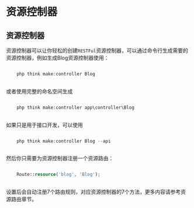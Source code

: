 # 资源控制器

## 资源控制器
资源控制器可以让你轻松的创建`RESTFul`资源控制器，可以通过命令行生成需要的资源控制器，例如生成Blog资源控制器使用：
```php

    php think make:controller Blog
    

```
或者使用完整的命名空间生成
```php

    php think make:controller app\controller\Blog
    

```
如果只是用于接口开发，可以使用
```php

    php think make:controller Blog --api
    

```
然后你只需要为资源控制器注册一个资源路由：
```php

    Route::resource('blog', 'Blog');
    

```
设置后会自动注册7个路由规则，对应资源控制器的7个方法，更多内容请参考资源路由章节。
